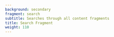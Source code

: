 ```yaml
---
background: secondary
fragment: search
subtitle: Searches through all content fragments
title: Search Fragment
weight: 110
---
```

